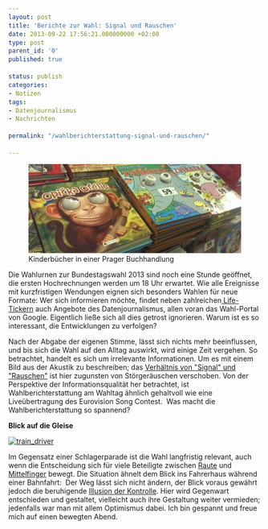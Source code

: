 ```yaml
---
layout: post
title: 'Berichte zur Wahl: Signal und Rauschen'
date: 2013-09-22 17:56:21.000000000 +02:00
type: post
parent_id: '0'
published: true

status: publish
categories:
- Notizen
tags:
- Datenjournalismus
- Nachrichten

permalink: "/wahlberichterstattung-signal-und-rauschen/"

---
```

<figure>
	<img alt="Kinderbücher in einer Prager Buchhandlung" src="/assets/img/2013/2013_cz-buchhandlung.jpg" />
  <figcaption>
  Kinderbücher in einer Prager Buchhandlung
  </figcaption>
</figure>

<p>
				Die Wahlurnen zur Bundestagswahl 2013 sind noch eine Stunde geöffnet, die ersten Hochrechnungen werden um 18 Uhr erwartet. Wie alle Ereignisse mit kurzfristigen Wendungen eignen sich besonders Wahlen für neue Formate: Wer sich informieren möchte, findet neben zahlreichen<a href="http://event.faz.net/event/bundestagswahl/live/"> Life-Tickern</a> auch Angebote des Datenjournalismus, allen voran das Wahl-Portal von Google. Eigentlich ließe sich all dies getrost ignorieren. Warum ist es so interessant, die Entwicklungen zu verfolgen?<br />
<!-- more -->
</p>

<p>Nach der Abgabe der eigenen Stimme, lässt sich nichts mehr beeinflussen, und bis sich die Wahl auf den Alltag auswirkt, wird einige Zeit vergehen. So betrachtet, handelt es sich um irrelevante Informationen. Um es mit einem Bild aus der Akustik zu beschreiben; das <a href="http://de.wikipedia.org/wiki/Signal-Rausch-Verhältnis">Verhältnis von "Signal" und "Rauschen"</a> ist hier zugunsten von Störgeräuschen verschoben. Von der Perspektive der Informationsqualität her betrachtet, ist Wahlberichterstattung am Wahltag ähnlich gehaltvoll wie eine Liveübertragung des Eurovision Song Contest.  Was macht die Wahlberichterstattung so spannend?</p>
<p><strong>Blick auf die Gleise</strong></p>
<p><a href="https://markusneuschaefer.de/wp-content/uploads/2013_Bahnfahrt.jpg.jpg"><img src="{{ site.baseurl }}/assets/img/2013/2013_Bahnfahrt.jpg.jpg" alt="train_driver" width="638" height="279" /></a></p>
<p>Im Gegensatz einer Schlagerparade ist die Wahl langfristig relevant, auch wenn die Entscheidung sich für viele Beteiligte zwischen <a href="http://de.wikipedia.org/wiki/Merkel-Raute">Raute</a> und <a href="http://www.sueddeutsche.de/politik/peer-steinbrueck-stunk-mit-dem-stinkefinger-1.1769511">Mittelfinger</a> bewegt. Die Situation ähnelt dem Blick ins Fahrerhaus während einer Bahnfahrt:  Der Weg lässt sich nicht ändern, der Blick voraus gewährt jedoch die beruhigende <a href="http://en.wikipedia.org/wiki/Illusion_of_control">Illusion der Kontrolle</a>. Hier wird Gegenwart entschieden und gestaltet, vielleicht auch ihre Gestaltung weiter vermieden; jedenfalls war man mit allem Optimismus dabei. Ich bin gespannt und freue mich auf einen bewegten Abend.</p>
<p>&nbsp;		</p>
